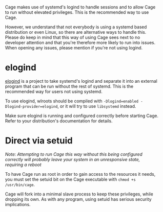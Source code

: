 Cage makes use of systemd's logind to handle sessions and to allow Cage to run without elevated privileges. This is the recommended way to use Cage.

However, we understand that not everybody is using a systemd based distribution or even Linux, so there are alternative ways to handle this. Please do keep in mind that this way of using Cage sees next to no developer attention and that you're therefore more likely to run into issues. When opening any issues, please mention if you're not using logind.

# elogind

[elogind](https://github.com/elogind/elogind) is a project to take systemd's logind and separate it into an external program that can be run without the rest of systemd. This is the recommended way for users not using systemd.

To use elogind, wlroots should be compiled with `-Dlogind=enabled -Dlogind-provider=elogind`, or it will try to use `libsystemd` instead.

Make sure elogind is running and configured correctly before starting Cage. Refer to your distribution's documentation for details.

# Direct via setuid

_Note: Attempting to run Cage this way without this being configured correctly will probably leave your system in an unresponsive state, requiring a reboot_

To have Cage run as root in order to gain access to the resources it needs, you must set the setuid bit on the Cage executable with `chmod +s /usr/bin/cage`.

Cage will fork into a minimal slave process to keep these privileges, while dropping its own. As with any program, using setuid has serious security implications.
